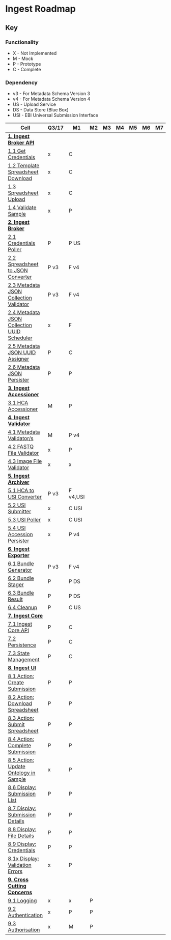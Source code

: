 # Ingest Roadmap

## Key

###  Functionality
* X - Not Implemented
* M - Mock
* P - Prototype
* C - Complete

### Dependency
* v3 - For Metadata Schema Version 3
* v4 - For Metadata Schema Version 4
* US - Upload Service
* DS - Data Store (Blue Box)
* USI - EBI Universal Submission Interface

|Cell|Q3/17|M1|M2|M3|M4|M5|M6|M7|
|----|--|--|--|--|--|--|--|--|
|__[1. Ingest Broker API](../components/ingest-broker-api)__||
|[1.1 Get Credentials](../components/ingest-broker-api/#11-get-credentials)|x|C| | | | | | |
|[1.2 Template Spreadsheet Download](../components/ingest-broker-api/#12-template-spreadsheet-download)|x|C| | | | | | |
|[1.3 Spreadsheet Upload](../components/ingest-broker-api/#13-spreadsheet-upload)|x|C| | | | | | |
|[1.4 Validate Sample](../components/ingest-broker-api/#14-validate-sample)|x|P| | | | | | |
|__[2. Ingest Broker](../components/ingest-broker)__||
|[2.1 Credentials Poller](../components/ingest-broker/##21-credentials-poller)|P|P US| | | | | | |
|[2.2 Spreadsheet to JSON Converter](../components/ingest-broker/##22-spreadsheet-to-json-converter)|P v3|F v4| | | | | | |
|[2.3 Metadata JSON Collection Validator](../components/ingest-broker/##23-metadata-json-collection-validator)|P v3|F v4 | | | | | | |
|[2.4 Metadata JSON Collection UUID Scheduler](../components/ingest-broker/##24-metadata-json-collection-uuid-scheduler)|x|F | | | | | | |
|[2.5 Metadata JSON UUID Assigner](../components/ingest-broker/##25-metadata-json-uuid-assigner)|P|C| | | | | | |
|[2.6 Metadata JSON Persister](../components/ingest-broker/##26-metadata-json-persister)|P|P| | | | | | |
|__[3. Ingest Accessioner](../components/ingest-accessioner)__| | | | | | | |
|[3.1 HCA Accessioner](../components/ingest-accessioner/#31-hca-accessioner)|M|P| | | | | | |
|__[4. Ingest Validator](../components/ingest-validator)__| | | | | | | |
|[4.1 Metadata Validator/s](../components/ingest-validator/#41-metadata-validators)|M|P v4| | | | | | |
|[4.2 FASTQ File Validator](../components/ingest-validator/#42-fastq-file-validator)|x|P| | | | | | |
|[4.3 Image File Validator](../components/ingest-validator/#43-image-file-validator)|x|x| | | | | | |
|__[5. Ingest Archiver](../components/ingest-archiver)__||
|[5.1 HCA to USI Converter](../components/ingest-archiver/#51-hca-to-usi-converterhttpsgithubcomhumancellatlasingest-archiverblobmasterarchiverconverterpy)|P v3|F v4,USI| | | | | | |
|[5.2 USI Submitter](../components/ingest-archiver/#52-usi-submitter)|x|C USI| | | | | | |
|[5.3 USI Poller](../components/ingest-archiver/#53-usi-poller)|x|C USI| | | | | | |
|[5.4 USI Accession Persister](../components/ingest-archiver/#54-usi-accession-persister)|x|P v4| | | | | | |
|__[6. Ingest Exporter](../components/ingest-exporter)__||
|[6.1 Bundle Generator](../components/ingest-exporter/#61-bundle-generator)|P v3|F v4| | | | | | |
|[6.2 Bundle Stager](../components/ingest-exporter/#62-bundle-stager)|P|P DS| | | | | | |
|[6.3 Bundle Result](../components/ingest-exporter/#63-bundle-result)|P|P DS| | | | | | |
|[6.4 Cleanup](../components/ingest-exporter/#64-cleanup)|P|C US| | | | | | |
|__[7. Ingest Core](../components/ingest-core)__||
|[7.1 Ingest Core API](../components/ingest-core/#71-ingest-core-api)|P|C| | | | | | |
|[7.2 Persistence](../components/ingest-core/#72-persistence)|P|C| | | | | | |
|[7.3 State Management](../components/ingest-core/#73-state-management)|P|C| | | | | | | 
|__[8. Ingest UI](../components/ingest-ui)__| | | | | | | |
|[8.1 Action: Create Submission](../components/ingest-ui/#81-action-create-submission)|P|P| | | | | | |
|[8.2 Action: Download Spreadsheet](../components/ingest-ui/#82-action-download-spreadsheet)|P|P| | | | | | |
|[8.3 Action: Submit Spreadsheet](../components/ingest-ui/#83-action-submit-spreadsheet)|P|P| | | | | | |
|[8.4 Action: Complete Submission](../components/ingest-ui/#84-action-complete-submission)|P|P| | | | | | |
|[8.5 Action: Update Ontology in Sample](../components/ingest-ui/#85-action-update-ontology-in-sample)|x|P| | | | | | |
|[8.6 Display: Submission List](../components/ingest-ui/#86-display-submission-list)|P|P| | | | | | |
|[8.7 Display: Submission Details](../components/ingest-ui/#87-display-submission-details)|P|P| | | | | | |
|[8.8 Display: File Details](../components/ingest-ui/#88-display-file-details)|P|P| | | | | | |
|[8.9 Display: Credentials](../components/ingest-ui/#89-display-credentials)|P|P| | | | | | |
|[8.1x Display: Validation Errors](../components/ingest-ui/#81x-display-validation-errors)|x|P| | | | | | |
|__[9. Cross Cutting Concerns](../components/cross-cutting-concerns)__||
|[9.1 Logging](../components/cross-cutting-concerns/#91-logging)|x|x|P| | | | | |
|[9.2 Authentication](../components/cross-cutting-concerns/#92-authentication)|x|P|P|| | | | | |  
|[9.3 Authorisation](../components/cross-cutting-concerns/#93-authorisation) |x|M|P|| | | | | |  
